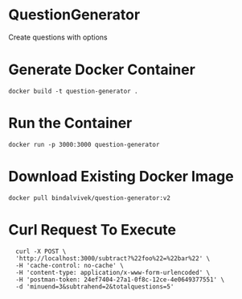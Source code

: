 # QuestionGenerator
Create questions with options

# Generate Docker Container
```
docker build -t question-generator .
```
# Run the Container
```
docker run -p 3000:3000 question-generator
```
# Download Existing Docker Image
```
docker pull bindalvivek/question-generator:v2
```


# Curl Request To Execute
```
  curl -X POST \
  'http://localhost:3000/subtract?%22foo%22=%22bar%22' \
  -H 'cache-control: no-cache' \
  -H 'content-type: application/x-www-form-urlencoded' \
  -H 'postman-token: 24ef7404-27a1-0f8c-12ce-4e0649377551' \
  -d 'minuend=3&subtrahend=2&totalquestions=5'
```
